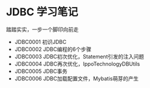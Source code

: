 # JDBC 学习笔记

踏踏实实，一步一个脚印向前走

* JDBC0001 初识JDBC
* JDBC0002  JDBC编程的6个步骤
* JDBC0003 JDBC初次优化，Statement引发的注入问题
* JDBC0004 JDBC再次优化，IppoTechnologyDBUtils
* JDBC0005 JDBC事务
* JDBC0006 JDBC加载配置文件，Mybatis萌芽的产生  

